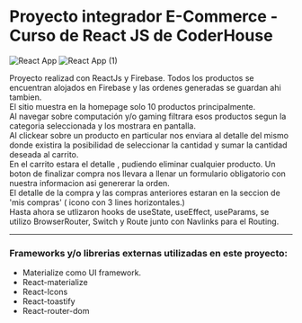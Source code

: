 <h1>Proyecto integrador E-Commerce - Curso de React JS de CoderHouse</h1>

![React App](https://user-images.githubusercontent.com/64560524/104661233-d8652800-56a6-11eb-8dc6-546640d0b35f.gif)
![React App (1)](https://user-images.githubusercontent.com/64560524/104661531-7658f280-56a7-11eb-97d9-85cfefaa26ac.gif)

<p>
Proyecto realizad con ReactJs y Firebase. Todos los productos se encuentran alojados en Firebase y las ordenes generadas se guardan ahi tambien. 
<br>
El sitio muestra en la homepage solo 10 productos principalmente. 
<br>
Al navegar sobre computación y/o gaming filtrara esos productos segun la categoria seleccionada y los mostrara en pantalla.
<br>
Al clickear sobre un producto en particular nos enviara al detalle del mismo donde existira la posibilidad de seleccionar la cantidad y sumar la cantidad deseada al carrito.
<br>
En el carrito estara el detalle , pudiendo eliminar cualquier producto. Un boton de finalizar compra nos llevara a llenar un formulario obligatorio con nuestra informacion asi genererar la orden.
<br>
El detalle de la compra y las compras anteriores estaran en la seccion de 'mis compras' ( icono con 3 lines horizontales.)
<br>
Hasta ahora se utlizaron hooks de useState, useEffect, useParams, se utilizo BrowserRouter, Switch y Route junto con Navlinks para el Routing.
</p>

<hr>
<h3>Frameworks y/o librerias externas utilizadas en este proyecto:</h3>
<ul>
    <li>Materialize como UI framework.</li>
    <li>React-materialize</li>
    <li>React-Icons</li>
    <li>React-toastify</li>
    <li>React-router-dom</li>
</ul>
